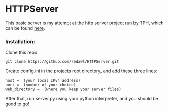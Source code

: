 # HTTPServer

This basic server is my attempt at the http server project run by TPH, which can be found [here](https://theprogrammershangout.com/resources/projects/http-project-guide/).

### Installation:
Clone this repo:
```
git clone https://github.com/redawl/HTTPServer.git
```
Create config.ini in the projects root directory, and add these three lines:
```
host =  (your local IPv4 address)
port =  (number of your choice)
web_directory =  (where you keep your server files)
```
After that,  run server.py using your python interpreter, and you should be good to go!